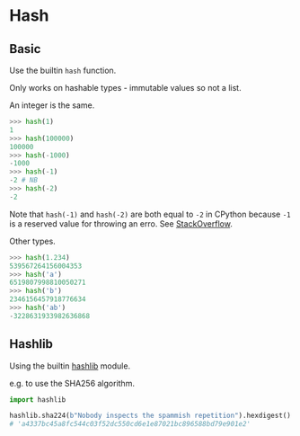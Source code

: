 # Hash

## Basic

Use the builtin `hash` function.

Only works on hashable types - immutable values so not a list.

An integer is the same.

```python
>>> hash(1)
1
>>> hash(100000)
100000
>>> hash(-1000)
-1000
>>> hash(-1)
-2 # NB
>>> hash(-2)
-2
```

Note that `hash(-1)` and `hash(-2)` are both equal to `-2` in CPython because `-1` is a reserved value for throwing an erro. See [StackOverflow](https://stackoverflow.com/questions/10130454/why-do-1-and-2-both-hash-to-2-in-cpython).

Other types.

```python
>>> hash(1.234)
539567264156004353
>>> hash('a')
6519807998810050271
>>> hash('b')
2346156457918776634
>>> hash('ab')
-3228631933982636868
```


## Hashlib

Using the builtin [hashlib](https://docs.python.org/3/library/hashlib.html) module.

e.g. to use the SHA256 algorithm.

```python
import hashlib

hashlib.sha224(b"Nobody inspects the spammish repetition").hexdigest()
# 'a4337bc45a8fc544c03f52dc550cd6e1e87021bc896588bd79e901e2'
```
